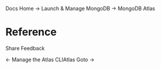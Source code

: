 Docs Home → Launch & Manage MongoDB → MongoDB Atlas

# Reference

Share Feedback

← Manage the Atlas CLIAtlas Goto →

